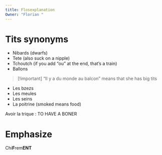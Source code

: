 ```yaml
---
title: Flosexplanation
Owner: "Florian "
---
```

# Tits synonyms
- Nibards (dwarfs)
- Tete (also suck on a nipple)
- Tchoutch (if you add “ou” at the end, that’s a train)
- Ballons

> [!important] “Il y a du monde au balcon” means that she has big tits
- Les bzezs
- Les meules
- Les seins
- La poitrine (smoked means food)
  
Avoir la trique : TO HAVE A BONER
# Emphasize
Chi**F**rem**ENT**